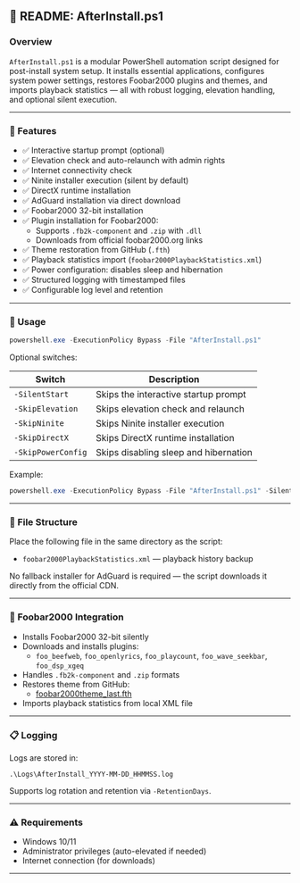 ## 📄 README: AfterInstall.ps1

### Overview

`AfterInstall.ps1` is a modular PowerShell automation script designed for post-install system setup. It installs essential applications, configures system power settings, restores Foobar2000 plugins and themes, and imports playback statistics — all with robust logging, elevation handling, and optional silent execution.

---

### 🔧 Features

- ✅ Interactive startup prompt (optional)
- ✅ Elevation check and auto-relaunch with admin rights
- ✅ Internet connectivity check
- ✅ Ninite installer execution (silent by default)
- ✅ DirectX runtime installation
- ✅ AdGuard installation via direct download
- ✅ Foobar2000 32-bit installation
- ✅ Plugin installation for Foobar2000:
  - Supports `.fb2k-component` and `.zip` with `.dll`
  - Downloads from official foobar2000.org links
- ✅ Theme restoration from GitHub (`.fth`)
- ✅ Playback statistics import (`foobar2000PlaybackStatistics.xml`)
- ✅ Power configuration: disables sleep and hibernation
- ✅ Structured logging with timestamped files
- ✅ Configurable log level and retention

---

### 🚀 Usage

```powershell
powershell.exe -ExecutionPolicy Bypass -File "AfterInstall.ps1"
```

Optional switches:

| Switch               | Description                                      |
|----------------------|--------------------------------------------------|
| `-SilentStart`        | Skips the interactive startup prompt             |
| `-SkipElevation`      | Skips elevation check and relaunch               |
| `-SkipNinite`         | Skips Ninite installer execution                 |
| `-SkipDirectX`        | Skips DirectX runtime installation               |
| `-SkipPowerConfig`    | Skips disabling sleep and hibernation            |

Example:

```powershell
powershell.exe -ExecutionPolicy Bypass -File "AfterInstall.ps1" -SilentStart -SkipDirectX -SkipPowerConfig
```

---

### 📁 File Structure

Place the following file in the same directory as the script:

- `foobar2000PlaybackStatistics.xml` — playback history backup

No fallback installer for AdGuard is required — the script downloads it directly from the official CDN.

---

### 🎵 Foobar2000 Integration

- Installs Foobar2000 32-bit silently
- Downloads and installs plugins:
  - `foo_beefweb`, `foo_openlyrics`, `foo_playcount`, `foo_wave_seekbar`, `foo_dsp_xgeq`
- Handles `.fb2k-component` and `.zip` formats
- Restores theme from GitHub:
  - [foobar2000theme_last.fth](https://github.com/obeliksgall/AfterInstall/raw/refs/heads/main/foobar2000/foobar2000theme_last.fth)
- Imports playback statistics from local XML file

---

### 📋 Logging

Logs are stored in:

```
.\Logs\AfterInstall_YYYY-MM-DD_HHMMSS.log
```

Supports log rotation and retention via `-RetentionDays`.

---

### ⚠️ Requirements

- Windows 10/11
- Administrator privileges (auto-elevated if needed)
- Internet connection (for downloads)

---
